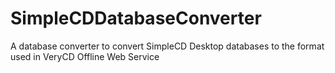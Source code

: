 # SimpleCDDatabaseConverter
A database converter to convert SimpleCD Desktop databases to the format used in VeryCD Offline Web Service
